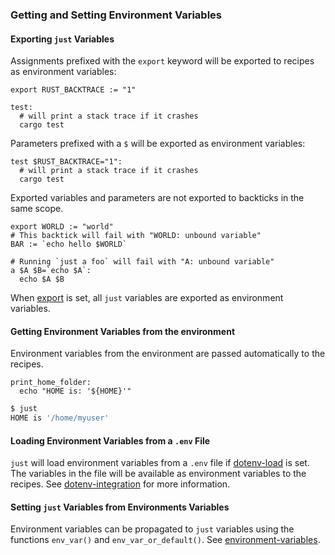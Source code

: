 ### Getting and Setting Environment Variables

#### Exporting `just` Variables

Assignments prefixed with the `export` keyword will be exported to recipes as environment variables:

````make
export RUST_BACKTRACE := "1"

test:
  # will print a stack trace if it crashes
  cargo test
````

Parameters prefixed with a `$` will be exported as environment variables:

````make
test $RUST_BACKTRACE="1":
  # will print a stack trace if it crashes
  cargo test
````

Exported variables and parameters are not exported to backticks in the same scope.

````make
export WORLD := "world"
# This backtick will fail with "WORLD: unbound variable"
BAR := `echo hello $WORLD`
````

````make
# Running `just a foo` will fail with "A: unbound variable"
a $A $B=`echo $A`:
  echo $A $B
````

When [export](#export) is set, all `just` variables are exported as environment variables.

#### Getting Environment Variables from the environment

Environment variables from the environment are passed automatically to the recipes.

````make
print_home_folder:
  echo "HOME is: '${HOME}'"
````

````sh
$ just
HOME is '/home/myuser'
````

#### Loading Environment Variables from a `.env` File

`just` will load environment variables from a `.env` file if [dotenv-load](#dotenv-load) is set. The variables in the file will be available as environment variables to the recipes. See [dotenv-integration](#dotenv-integration) for more information.

#### Setting `just` Variables from Environments Variables

Environment variables can be propagated to `just` variables using the functions `env_var()` and `env_var_or_default()`.
See [environment-variables](#environment-variables).